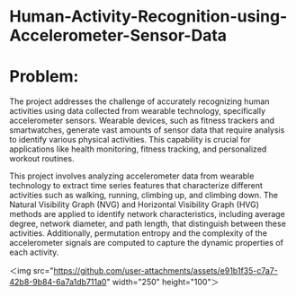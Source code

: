 # Human-Activity-Recognition-using-Accelerometer-Sensor-Data

# Problem:

The project addresses the challenge of accurately recognizing human activities using data collected from wearable technology, specifically accelerometer sensors. Wearable devices, such as fitness trackers and smartwatches, generate vast amounts of sensor data that require analysis to identify various physical activities. This capability is crucial for applications like health monitoring, fitness tracking, and personalized workout routines.

This project involves analyzing accelerometer data from wearable technology to extract time series features that characterize different activities such as walking, running, climbing up, and climbing down. The Natural Visibility Graph (NVG) and Horizontal Visibility Graph (HVG) methods are applied to identify network characteristics, including average degree, network diameter, and path length, that distinguish between these activities. Additionally, permutation entropy and the complexity of the accelerometer signals are computed to capture the dynamic properties of each activity.

＜img src="https://github.com/user-attachments/assets/e91b1f35-c7a7-42b8-9b84-6a7a1db711a0" width="250" height="100"＞
